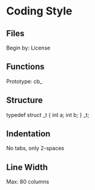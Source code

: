 # Coding Style

## Files
Begin by: License

## Functions
Prototype: cb_<subfolder>_<nameoffile>_<functionality>

## Structure
typedef struct <name>_t {
  int a;
  int b;
} <name>_t;

## Indentation
No tabs, only 2-spaces

## Line Width
Max: 80 columns